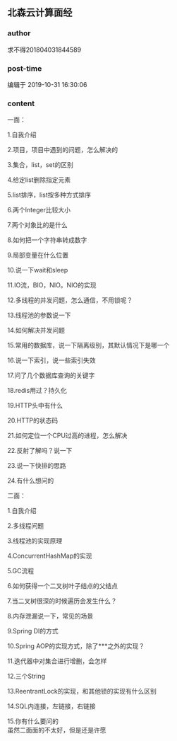 ## 北森云计算面经
### author 
求不得201804031844589
### post-time 

编辑于  2019-10-31 16:30:06
### content 
<div class="post-topic-des nc-post-content">
 <p style="color: rgb(51,51,51);">
  <span>
   一面：
  </span>
 </p>
 <p style="color: rgb(51,51,51);">
  <span>
   1.自我介绍
  </span>
 </p>
 <p style="color: rgb(51,51,51);">
  <span>
   2.项目，项目中遇到的问题，怎么解决的
  </span>
 </p>
 <p style="color: rgb(51,51,51);">
  <span>
   3.集合，list，set的区别
  </span>
 </p>
 <p style="color: rgb(51,51,51);">
  <span>
   4.给定list删除指定元素
  </span>
 </p>
 <p style="color: rgb(51,51,51);">
  <span>
   5.list排序，list按多种方式排序
  </span>
 </p>
 <p style="color: rgb(51,51,51);">
  <span>
   6.两个Integer比较大小
  </span>
 </p>
 <p style="color: rgb(51,51,51);">
  <span>
   7.两个对象比的是什么
  </span>
 </p>
 <p style="color: rgb(51,51,51);">
  <span>
   8.如何把一个字符串转成数字
  </span>
 </p>
 <p style="color: rgb(51,51,51);">
  <span>
   9.局部变量在什么位置
  </span>
 </p>
 <p style="color: rgb(51,51,51);">
  <span>
   10.说一下wait和sleep
  </span>
 </p>
 <p style="color: rgb(51,51,51);">
  <span>
   11.IO流，BIO，NIO。NIO的实现
  </span>
 </p>
 <p style="color: rgb(51,51,51);">
  <span>
   12.多线程的并发问题，怎么通信，不用锁呢？
  </span>
 </p>
 <p style="color: rgb(51,51,51);">
  <span>
   13.线程池的参数说一下
  </span>
 </p>
 <p style="color: rgb(51,51,51);">
  <span>
   14.如何解决并发问题
  </span>
 </p>
 <p style="color: rgb(51,51,51);">
  <span>
   15.常用的数据库，说一下隔离级别，其默认情况下是哪一个
  </span>
 </p>
 <p style="color: rgb(51,51,51);">
  <span>
   16.说一下索引，说一些索引失效
  </span>
 </p>
 <p style="color: rgb(51,51,51);">
  <span>
   17.问了几个数据库查询的关键字
  </span>
 </p>
 <p style="color: rgb(51,51,51);">
  <span>
   18.redis用过？持久化
  </span>
 </p>
 <p style="color: rgb(51,51,51);">
  <span>
   19.HTTP头中有什么
  </span>
 </p>
 <p style="color: rgb(51,51,51);">
  <span>
   20.HTTP的状态码
  </span>
 </p>
 <p style="color: rgb(51,51,51);">
  <span>
   21.如何定位一个CPU过高的进程，怎么解决
  </span>
 </p>
 <p style="color: rgb(51,51,51);">
  <span>
   22.反射了解吗？说一下
  </span>
 </p>
 <p style="color: rgb(51,51,51);">
  <span>
   23.说一下快排的思路
  </span>
 </p>
 <p style="color: rgb(51,51,51);">
  <span>
   24.有什么想问的
  </span>
 </p>
 <p style="color: rgb(51,51,51);">
  <span>
   二面：
  </span>
 </p>
 <p style="color: rgb(51,51,51);">
  <span>
   1.自我介绍
  </span>
 </p>
 <p style="color: rgb(51,51,51);">
  <span>
   2.多线程问题
  </span>
 </p>
 <p style="color: rgb(51,51,51);">
  <span>
   3.线程池的实现原理
  </span>
 </p>
 <p style="color: rgb(51,51,51);">
  <span>
   4.ConcurrentHashMap的实现
  </span>
 </p>
 <p style="color: rgb(51,51,51);">
  <span>
   5.GC流程
  </span>
 </p>
 <p style="color: rgb(51,51,51);">
  <span>
   6.如何获得一个二叉树叶子结点的父结点
  </span>
 </p>
 <p style="color: rgb(51,51,51);">
  <span>
   7.当二叉树很深的时候遍历会发生什么？
  </span>
 </p>
 <p style="color: rgb(51,51,51);">
  <span>
   8.内存泄漏说一下，常见的场景
  </span>
 </p>
 <p style="color: rgb(51,51,51);">
  <span>
   9.Spring DI的方式
  </span>
 </p>
 <p style="color: rgb(51,51,51);">
  <span>
   10.Spring AOP的实现方式，除了***之外的实现？
  </span>
 </p>
 <p style="color: rgb(51,51,51);">
  <span>
   11.迭代器中对集合进行增删，会怎样
  </span>
 </p>
 <p style="color: rgb(51,51,51);">
  <span>
   12.三个String
  </span>
 </p>
 <p style="color: rgb(51,51,51);">
  <span>
   13.ReentrantLock的实现，和其他锁的实现有什么区别
  </span>
 </p>
 <p style="color: rgb(51,51,51);">
  <span>
   14.SQL内连接，左链接，右链接
  </span>
 </p>
 <div style="color: rgb(51,51,51);">
  <span>
   15.你有什么要问的
  </span>
 </div>
 <div style="color: rgb(51,51,51);">
  <span>
   虽然二面面的不太好，但是还是许愿
  </span>
 </div>
</div>
